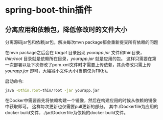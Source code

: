# spring-boot-thin插件

## 分离应用和依赖包，降低修改时的文件大小

分离源码jar包和依赖jar包，解决每次mvn package都会重新提交所有依赖的问题

在mvn package之后会在 *target* 目录出现 *yourapp.jar* 文件和thin目录，*thin/root* 目录就是依赖所在目录，*yourapp.jar* 就是应用的包。
这样只需要在第一次部署以及下次修改了pom.xml文件时才需要上传依赖，其余修改只需上传 *yourapp.jar* 即可，大幅减小文件大小(当前仅为11Kb)。

启动命令:

```bash
java -Dthin.root=thin/root -jar yourapp.jar 
```

在Docker中需要首先将依赖构建一个镜像，然后在构建应用的时候从依赖的镜像中获取即可。
这样每次更新也仅需要pull更新的部分。
其中./Dockerfile为应用的docker build文件，./jar/Dockerfile为依赖的docker build文件。
